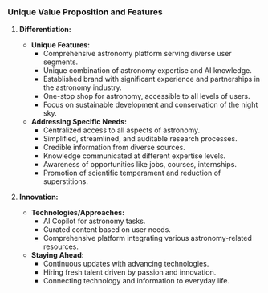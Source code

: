 ### Unique Value Proposition and Features

1. **Differentiation:**

   - **Unique Features:**
     - Comprehensive astronomy platform serving diverse user segments.
     - Unique combination of astronomy expertise and AI knowledge.
     - Established brand with significant experience and partnerships in the astronomy industry.
     - One-stop shop for astronomy, accessible to all levels of users.
     - Focus on sustainable development and conservation of the night sky.
   - **Addressing Specific Needs:**
     - Centralized access to all aspects of astronomy.
     - Simplified, streamlined, and auditable research processes.
     - Credible information from diverse sources.
     - Knowledge communicated at different expertise levels.
     - Awareness of opportunities like jobs, courses, internships.
     - Promotion of scientific temperament and reduction of superstitions.

2. **Innovation:**
   - **Technologies/Approaches:**
     - AI Copilot for astronomy tasks.
     - Curated content based on user needs.
     - Comprehensive platform integrating various astronomy-related resources.
   - **Staying Ahead:**
     - Continuous updates with advancing technologies.
     - Hiring fresh talent driven by passion and innovation.
     - Connecting technology and information to everyday life.
